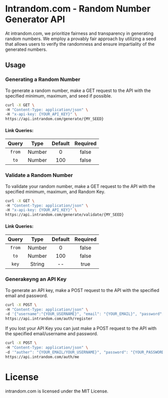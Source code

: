 # Intrandom.com - Random Number Generator API

At intrandom.com, we prioritize fairness and transparency in generating random numbers. We employ a provably fair approach by utilizing a seed that allows users to verify the randomness and ensure impartiality of the generated numbers.

## Usage

### Generating a Random Number

To generate a random number, make a GET request to the API with the specified minimum, maximum, and seed if possible.

```bash
curl -X GET \
-H "Content-Type: application/json" \
-H "x-api-key: {YOUR_API_KEY}" \
https://api.intrandom.com/generate/{MY_SEED}
```

#### Link Queries:

| Query  |  Type  | Default | Required |
| :----: | :----: | :-----: | :------: |
| `from` | Number |    0    |  false   |
|  `to`  | Number |   100   |  false   |

### Validate a Random Number

To validate your random number, make a GET request to the API with the specified minimum, maximum, and Random Key.

```bash
curl -X GET \
-H "Content-Type: application/json" \
-H "x-api-key: {YOUR_API_KEY}" \
https://api.intrandom.com/generate/validate/{MY_SEED}
```

#### Link Queries:

| Query  |  Type  | Default | Required |
| :----: | :----: | :-----: | :------: |
| `from` | Number |    0    |  false   |
|  `to`  | Number |   100   |  false   |
| `key`  | String |   --    |   true   |

### Generakeyng an API Key

To generate an API key, make a POST request to the API with the specified email and password.

```bash
curl -X POST \
-H "Content-Type: application/json" \
-d '{"username":"{YOUR_USERNAME}", "email": "{YOUR_EMAIL}", "password": "{YOUR_PASSWORD}"}' \
https://api.intrandom.com/auth/register
```

If you lost your API Key you can just make a POST request to the API with the specified email/username and password.

```bash
curl -X POST \
-H "Content-Type: application/json" \
-d '"auther": "{YOUR_EMAIL/YOUR_USERNAME}", "password": "{YOUR_PASSWORD}"}' \
https://api.intrandom.com/auth/me
```

# License
intrandom.com is licensed under the MIT License.
